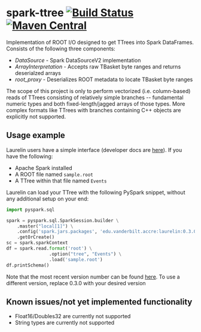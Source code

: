 # spark-ttree [![Build Status](https://travis-ci.org/spark-root/laurelin.svg?branch=master)](https://travis-ci.org/spark-root/laurelin)[![Maven Central](https://img.shields.io/maven-central/v/edu.vanderbilt.accre/laurelin.svg?label=Maven%20Central)](https://search.maven.org/search?q=g:%22edu.vanderbilt.accre%22%20AND%20a:%22laurelin%22)

Implementation of ROOT I/O designed to get TTrees into Spark DataFrames.
Consists of the following three components:

* *DataSource* - Spark DataSourceV2 implementation
* *ArrayInterpretation* - Accepts raw TBasket byte ranges and returns deserialzed arrays
* *root_proxy* - Deserializes ROOT metadata to locate TBasket byte ranges

The scope of this project is only to perform vectorized (i.e. column-based)
reads of TTrees consisting of relatively simple branches -- fundamental numeric
types and both fixed-length/jagged arrays of those types. More complex formats
like TTrees with branches containing C++ objects are explicitly not supported.

## Usage example

Laurelin users have a simple interface (developer docs are
[here](docs/CONTRIBUTING.md)). If you have the following:

* Apache Spark installed
* A ROOT file named `sample.root`
* A TTree within that file named `Events` 

Laurelin can load your TTree with the following PySpark snippet, without any
additional setup on your end:

```python
import pyspark.sql

spark = pyspark.sql.SparkSession.builder \
    .master("local[1]") \
    .config('spark.jars.packages', 'edu.vanderbilt.accre:laurelin:0.3.0') \
    .getOrCreate()
sc = spark.sparkContext
df = spark.read.format('root') \
                .option("tree", "Events") \
                .load('sample.root')
df.printSchema()
```

Note that the most recent version number can be found
[here](https://search.maven.org/search?q=a:laurelin%20g:edu.vanderbilt.accre).
To use a different version, replace 0.3.0 with your desired version

## Known issues/not yet implemented functionality

* Float16/Doubles32 are currently not supported
* String types are currently not supported
